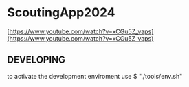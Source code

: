 # ScoutingApp2024
[https://www.youtube.com/watch?v=xCGu5Z_vaps](https://www.youtube.com/watch?v=xCGu5Z_vaps)


## DEVELOPING
to activate the development enviroment use
$ "./tools/env.sh"